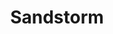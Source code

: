 ---
layout: music
category: noise
title: Sandstorm
short: sandstorm
order: 3
aif: "/music/AaronGreene-Sandstorm-unsigned.aif"
mp3: "/music/AaronGreene-Sandstorm-unsigned.mp3"
ogg: "/music/AaronGreene-Sandstorm-unsigned.ogg"
---